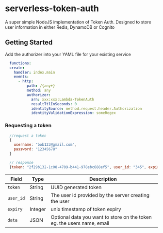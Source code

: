 # serverless-token-auth

A super simple NodeJS implementation of Token Auth. Designed to store user information in either Redis, DynamoDB or Cognito

## Getting Started
Add the authorizer into your YAML file for your existing service
```YAML
  functions:
  create:
    handler: index.main
    events:
      - http:
          path: /{any+}
          method: any
          authorizer:
            arn: xxx:xxx:Lambda-TokenAuth
            resultTtlInSeconds: 0
            identitySource: method.request.header.Authorization
            identityValidationExpression: someRegex
```

### Requesting a token
```js
  //request a token
  {
    username: "bob123@gmail.com",
    password: "12345678"
  }
```

```js
  // response
  {token: "2f29b132-1c08-4709-b441-978ebc688ef5", user_id: "345", expiry: 1574136906, data: {...}}
```
| Field  | Type | Description |
| ------------- | ------------- | ------------- |
| `token`  | String |  UUID generated token  |
| `user_id`  | String | The user id provided by the server creating the user |
| `expiry`  | Integer | unix timestamp of token expiry  |
| `data`  | JSON |  Optional data you want to store on the token eg. the users name, email  |
